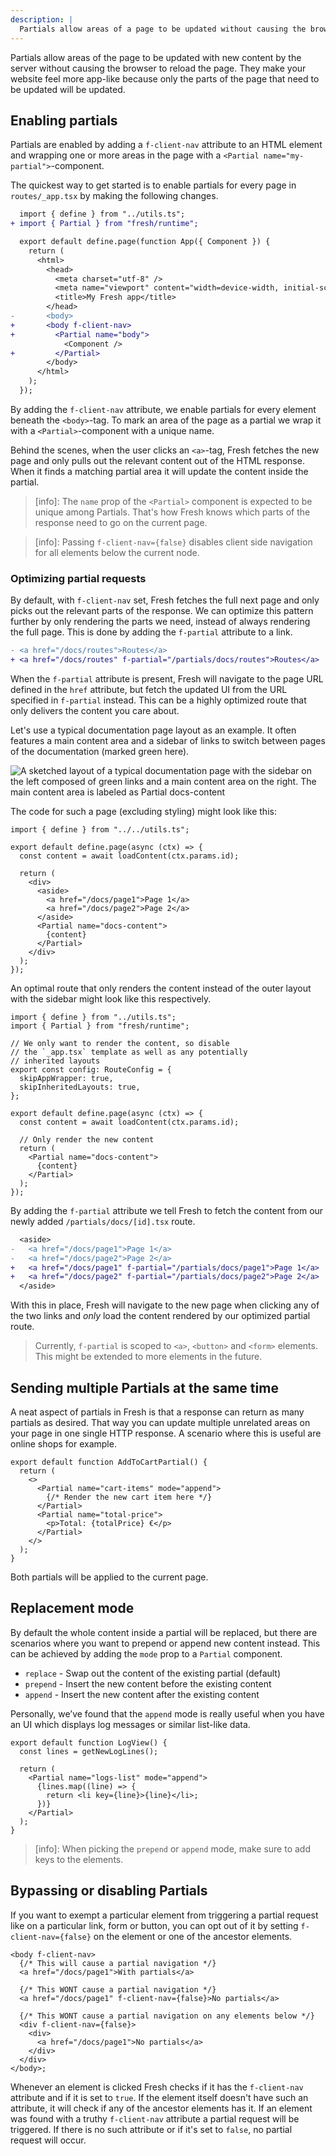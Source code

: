 ```yaml
---
description: |
  Partials allow areas of a page to be updated without causing the browser to reload the page. They enable optimized fine grained UI updates and can be used to do client-side navigation.
---
```


Partials allow areas of the page to be updated with new content by the server
without causing the browser to reload the page. They make your website feel more
app-like because only the parts of the page that need to be updated will be
updated.

## Enabling partials

Partials are enabled by adding a `f-client-nav` attribute to an HTML element and
wrapping one or more areas in the page with a
`<Partial name="my-partial">`-component.

The quickest way to get started is to enable partials for every page in
`routes/_app.tsx` by making the following changes.

```diff routes/_app.tsx
  import { define } from "../utils.ts";
+ import { Partial } from "fresh/runtime";

  export default define.page(function App({ Component }) {
    return (
      <html>
        <head>
          <meta charset="utf-8" />
          <meta name="viewport" content="width=device-width, initial-scale=1.0" />
          <title>My Fresh app</title>
        </head>
-       <body>
+       <body f-client-nav>
+         <Partial name="body">
            <Component />
+         </Partial>
        </body>
      </html>
    );
  });
```

By adding the `f-client-nav` attribute, we enable partials for every element
beneath the `<body>`-tag. To mark an area of the page as a partial we wrap it
with a `<Partial>`-component with a unique name.

Behind the scenes, when the user clicks an `<a>`-tag, Fresh fetches the new page
and only pulls out the relevant content out of the HTML response. When it finds
a matching partial area it will update the content inside the partial.

> [info]: The `name` prop of the `<Partial>` component is expected to be unique
> among Partials. That's how Fresh knows which parts of the response need to go
> on the current page.

> [info]: Passing `f-client-nav={false}` disables client side navigation for all
> elements below the current node.

### Optimizing partial requests

By default, with `f-client-nav` set, Fresh fetches the full next page and only
picks out the relevant parts of the response. We can optimize this pattern
further by only rendering the parts we need, instead of always rendering the
full page. This is done by adding the `f-partial` attribute to a link.

```diff routes/_app.tsx
- <a href="/docs/routes">Routes</a>
+ <a href="/docs/routes" f-partial="/partials/docs/routes">Routes</a>
```

When the `f-partial` attribute is present, Fresh will navigate to the page URL
defined in the `href` attribute, but fetch the updated UI from the URL specified
in `f-partial` instead. This can be a highly optimized route that only delivers
the content you care about.

Let's use a typical documentation page layout as an example. It often features a
main content area and a sidebar of links to switch between pages of the
documentation (marked green here).

![A sketched layout of a typical documentation page with the sidebar on the left composed of green links and a main content area on the right. The main content area is labeled as Partial docs-content](/docs/fresh-partial-docs.png)

The code for such a page (excluding styling) might look like this:

```tsx routes/docs/[id].tsx
import { define } from "../../utils.ts";

export default define.page(async (ctx) => {
  const content = await loadContent(ctx.params.id);

  return (
    <div>
      <aside>
        <a href="/docs/page1">Page 1</a>
        <a href="/docs/page2">Page 2</a>
      </aside>
      <Partial name="docs-content">
        {content}
      </Partial>
    </div>
  );
});
```

An optimal route that only renders the content instead of the outer layout with
the sidebar might look like this respectively.

```tsx routes/partials/docs/[id].tsx
import { define } from "../utils.ts";
import { Partial } from "fresh/runtime";

// We only want to render the content, so disable
// the `_app.tsx` template as well as any potentially
// inherited layouts
export const config: RouteConfig = {
  skipAppWrapper: true,
  skipInheritedLayouts: true,
};

export default define.page(async (ctx) => {
  const content = await loadContent(ctx.params.id);

  // Only render the new content
  return (
    <Partial name="docs-content">
      {content}
    </Partial>
  );
});
```

By adding the `f-partial` attribute we tell Fresh to fetch the content from our
newly added `/partials/docs/[id].tsx` route.

```diff routes/docs/[id].tsx
  <aside>
-   <a href="/docs/page1">Page 1</a>
-   <a href="/docs/page2">Page 2</a>
+   <a href="/docs/page1" f-partial="/partials/docs/page1">Page 1</a>
+   <a href="/docs/page2" f-partial="/partials/docs/page2">Page 2</a>
  </aside>
```

With this in place, Fresh will navigate to the new page when clicking any of the
two links and _only_ load the content rendered by our optimized partial route.

> Currently, `f-partial` is scoped to `<a>`, `<button>` and `<form>` elements.
> This might be extended to more elements in the future.

## Sending multiple Partials at the same time

A neat aspect of partials in Fresh is that a response can return as many
partials as desired. That way you can update multiple unrelated areas on your
page in one single HTTP response. A scenario where this is useful are online
shops for example.

```tsx routes/partials/cart.tsx
export default function AddToCartPartial() {
  return (
    <>
      <Partial name="cart-items" mode="append">
        {/* Render the new cart item here */}
      </Partial>
      <Partial name="total-price">
        <p>Total: {totalPrice} €</p>
      </Partial>
    </>
  );
}
```

Both partials will be applied to the current page.

## Replacement mode

By default the whole content inside a partial will be replaced, but there are
scenarios where you want to prepend or append new content instead. This can be
achieved by adding the `mode` prop to a `Partial` component.

- `replace` - Swap out the content of the existing partial (default)
- `prepend` - Insert the new content before the existing content
- `append` - Insert the new content after the existing content

Personally, we’ve found that the `append` mode is really useful when you have an
UI which displays log messages or similar list-like data.

```tsx routes/log.tsx
export default function LogView() {
  const lines = getNewLogLines();

  return (
    <Partial name="logs-list" mode="append">
      {lines.map((line) => {
        return <li key={line}>{line}</li>;
      })}
    </Partial>
  );
}
```

> [info]: When picking the `prepend` or `append` mode, make sure to add keys to
> the elements.

## Bypassing or disabling Partials

If you want to exempt a particular element from triggering a partial request
like on a particular link, form or button, you can opt out of it by setting
`f-client-nav={false}` on the element or one of the ancestor elements.

```tsx routes/_app.tsx
<body f-client-nav>
  {/* This will cause a partial navigation */}
  <a href="/docs/page1">With partials</a>

  {/* This WONT cause a partial navigation */}
  <a href="/docs/page1" f-client-nav={false}>No partials</a>

  {/* This WONT cause a partial navigation on any elements below */}
  <div f-client-nav={false}>
    <div>
      <a href="/docs/page1">No partials</a>
    </div>
  </div>
</body>;
```

Whenever an element is clicked Fresh checks if it has the `f-client-nav`
attribute and if it is set to `true`. If the element itself doesn't have such an
attribute, it will check if any of the ancestor elements has it. If an element
was found with a truthy `f-client-nav` attribute a partial request will be
triggered. If there is no such attribute or if it's set to `false`, no partial
request will occur.
